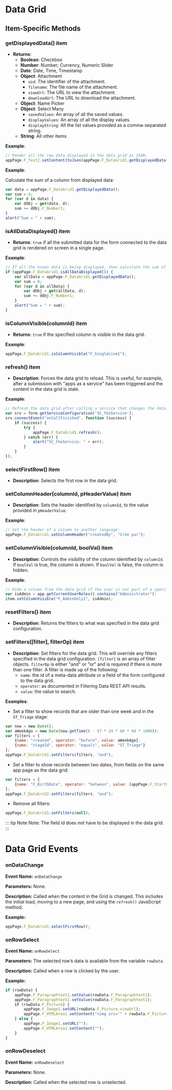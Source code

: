 # Data Grid


## Item-Specific Methods

### getDisplayedData() <Badge type="tip">item</Badge>

- **Returns**:
    - **Boolean**: Checkbox
    - **Number**: Number, Currency, Numeric Slider
    - **Date**: Date, Time, Timestamp
    - **Object**: Attachment
        - `uid`: The identifier of the attachment.
        - `filename`: The file name of the attachment.
        - `viewUrl`: The URL to view the attachment.
        - `downloadUrl`: The URL to download the attachment.
    - **Object**: Name Picker
    - **Object**: Select Many
        - `savedValues`: An array of all the saved values.
        - `displayValues`: An array of all the display values.
        - `displayString`: All the list values provided as a comma-separated string.
    - **String**: All other items

**Example**:

```javascript
// Render all the row data displayed in the data grid as JSON:
appPage.F_Text2.setContent(toJson(appPage.F_DataGrid1.getDisplayedData(), true));
```

**Example**:

Calculate the sum of a column from displayed data:

```javascript
var data = appPage.F_DataGrid1.getDisplayedData();
var sum = 0;
for (var d in data) {
    var dObj = get(data, d);
    sum += dObj.F_Number1;
}
alert("Sum = " + sum);
```

### isAllDataDisplayed() <Badge type="tip">item</Badge>

- **Returns**: `true` if all the submitted data for the form connected to the data grid is rendered on screen in a
  single page.

**Example**:

```javascript
// If all the known data is being displayed, then calculate the sum of a column:
if (appPage.F_DataGrid1.isAllDataDisplayed()) {
    var allData = appPage.F_DataGrid1.getDisplayedData();
    var sum = 0;
    for (var d in allData) {
        var dObj = get(allData, d);
        sum += dObj.F_Number1;
    }
    alert("Sum = " + sum);
}
```

### isColumnVisible(columnId) <Badge type="tip">item</Badge>

- **Returns**: `true` if the specified column is visible in the data grid.

**Example**:

```javascript
appPage.F_DataGrid1.isColumnVisible("F_SingleLine1");
```

### refresh() <Badge type="tip">item</Badge>

- **Description**: Forces the data grid to reload. This is useful, for example, after a submission with "apps as a
  service" has been triggered and the content in the data grid is stale.

**Example**:

```javascript
// Refresh the data grid after calling a service that changes the data:
var srv = form.getServiceConfiguration('SC_theService');
srv.connectEvent("onCallFinished", function (success) {
    if (success) {
        try {
            appPage.F_DataGrid1.refresh();
        } catch (err) {
            alert("SC_theService: " + err);
        }
    }
});
```

### selectFirstRow() <Badge type="tip">item</Badge>

- **Description**: Selects the first row in the data grid.

### setColumnHeader(columnId, pHeaderValue) <Badge type="tip">item</Badge>

- **Description**: Sets the header identified by `columnId`, to the value provided in `pHeaderValue`.

**Example**:

```javascript
// Set the header of a column to another language:
appPage.F_DataGrid1.setColumnHeader("createdBy", "Créé par");
```

### setColumnVisible(columnId, boolVal) <Badge type="tip">item</Badge>

- **Description**: Controls the visibility of the column identified by `columnId`. If `boolVal` is true, the column is
  shown. If `boolVal` is false, the column is hidden.

**Example**:

```javascript
// Hide a column from the data grid if the user is not part of a specific role:
var isAdmin = app.getCurrentUserRoles().contains("Administrator");
item.setColumnVisible("F_AdminOnly1", isAdmin);
```

### resetFilters() <Badge type="tip">item</Badge>

- **Description**: Returns the filters to what was specified in the data grid configuration.

### setFilters([filter], filterOp) <Badge type="tip">item</Badge>

- **Description**: Set filters for the data grid. This will override any filters specified in the data grid
  configuration. `[filter]` is an array of filter objects. `filterOp` is either "and" or "or" and is required if there
  is more than one filter. A filter is made up of the following:
    - `name`: the id of a meta-data attribute or a field of the form configured to the data grid.
    - `operator`: as documented in Filtering Data REST API results.
    - `value`: the value to search.

**Examples**:

- Set a filter to show records that are older than one week and in the `ST_Triage` stage:

```javascript
var now = new Date();
var aWeekAgo = new Date(now.getTime() - (7 * 24 * 60 * 60 * 1000));
var filters = [
    {name: "created", operator: "before", value: aWeekAgo},
    {name: "stageId", operator: "equals", value: "ST_Triage"}
];
appPage.F_DataGrid1.setFilters(filters, "and");
```

- Set a filter to show records between two dates, from fields on the same app page as the data grid:

```javascript
var filters = [
    {name: "F_BirthDate", operator: "between", value: [appPage.F_StartDate.getValue(), appPage.F_EndDate.getValue()]}
];
appPage.F_DataGrid2.setFilters(filters, "and");
```

- Remove all filters:

```javascript
appPage.F_DataGrid1.setFilters(null);
```

::: tip Note
Note: The field id does not have to be displayed in the data grid.
:::

<!--@include: ./common/functions.md -->

<!--@include: ./common/event_objects.md -->

# Data Grid Events

### onDataChange

**Event Name:** `onDataChange`

**Parameters:** None.

**Description:** Called when the content in the Grid is changed. This includes the initial load, moving to a new page,
and using the `refresh()` JavaScript method.

**Example:**

```javascript
appPage.F_DataGrid1.selectFirstRow();
```

### onRowSelect

**Event Name:** `onRowSelect`

**Parameters:** The selected row’s data is available from the variable `rowData`.

**Description:** Called when a row is clicked by the user.

**Example:**

```javascript
if (rowData) {
    appPage.F_Paragraphtext1.setValue(rowData.F_Paragraphtext1);
    appPage.F_Paragraphtext2.setValue(rowData.F_Paragraphtext2);
    if (rowData.F_Picture) {
        appPage.F_Image1.setURL(rowData.F_Picture.viewUrl);
        appPage.F_HTMLArea1.setContent("<img src='" + rowData.F_Picture.viewUrl + "' />");
    } else {
        appPage.F_Image1.setURL("");
        appPage.F_HTMLArea1.setContent("");
    }
}
```

### onRowDeselect

**Event Name:** `onRowDeselect`

**Parameters:** None.

**Description:** Called when the selected row is unselected.



<!--@include: ./common/events.md -->